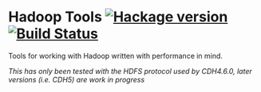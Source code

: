 # Hadoop Tools [![Hackage version](https://img.shields.io/hackage/v/hadoop-tools.svg?style=flat)](http://hackage.haskell.org/package/hadoop-tools) [![Build Status](http://img.shields.io/travis/jystic/hadoop-tools.svg?style=flat)](https://travis-ci.org/jystic/hadoop-tools)

Tools for working with Hadoop written with performance in mind.

*This has only been tested with the HDFS protocol used by CDH4.6.0,
later versions (i.e. CDH5) are work in progress*
